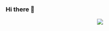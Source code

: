 ### Hi there 👋

<!--
**BigbigShark/BigbigShark** is a ✨ _special_ ✨ repository because its `README.md` (this file) appears on your GitHub profile.

Here are some ideas to get you started:

- 🔭 I’m currently working on ...
- 🌱 I’m currently learning ...
- 👯 I’m looking to collaborate on ...
- 🤔 I’m looking for help with ...
- 💬 Ask me about ...
- 📫 How to reach me: ...
- 😄 Pronouns: ...
- ⚡ Fun fact: ...
-->

<!-- 贪吃蛇 -->
<div align="center"><img src="https://cdn.jsdelivr.net/gh/BigbigShark/BigbigShark/profile-snake-contrib/github-contribution-grid-snake-dark.svg" /></div>
